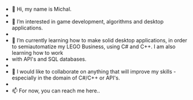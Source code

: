 - 👋 Hi, my name is Michal.
- 
- 👀 I’m interested in game development, algorithms and desktop applications.
- 
- 🌱 I’m currently learning how to make solid desktop applications, in order to semiautomatize my LEGO Business, using C# and C++. I am also learning how to work
- with API's and SQL databases.
- 
- 💞️ I would like to collaborate on anything that will improve my skills - especially in the domain of C#/C++ or API's.
- 
- 📫 For now, you can reach me here..

<!---
MichalVu/MichalVu is a ✨ special ✨ repository because its `README.md` (this file) appears on your GitHub profile.
You can click the Preview link to take a look at your changes.
--->
